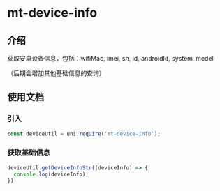 # mt-device-info

## 介绍

获取安卓设备信息，包括：wifiMac, imei, sn, id, androidId, system_model

（后期会增加其他基础信息的查询）

## 使用文档

### 引入

```javascript
const deviceUtil = uni.require('mt-device-info');
```

### 获取基础信息
```javascript
deviceUtil.getDeviceInfoStr((deviceInfo) => {
  console.log(deviceInfo);
})
```